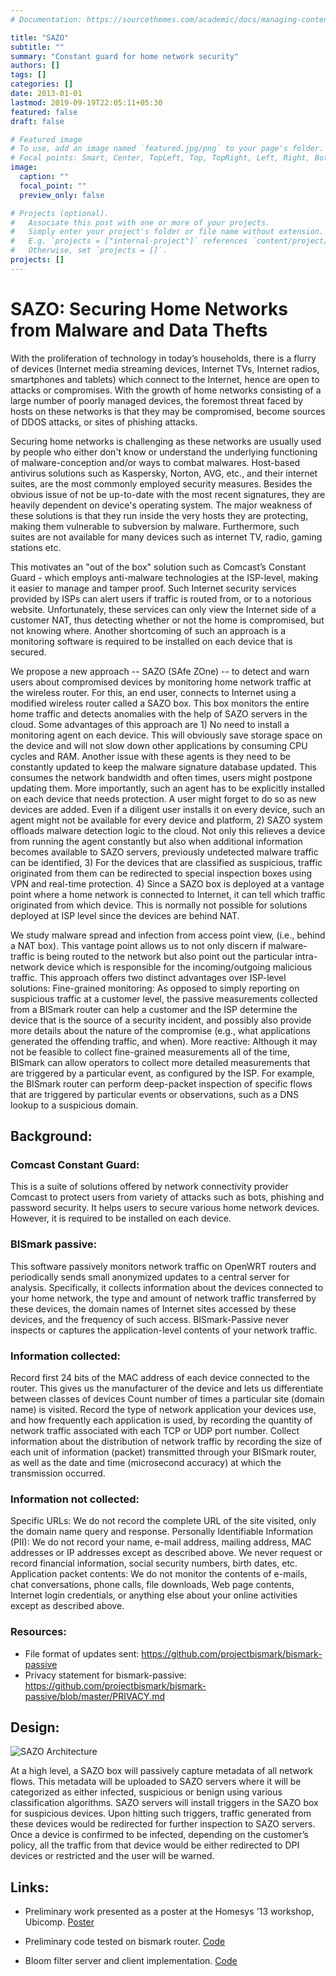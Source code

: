 ```yaml
---
# Documentation: https://sourcethemes.com/academic/docs/managing-content/

title: "SAZO"
subtitle: ""
summary: "Constant guard for home network security"
authors: []
tags: []
categories: []
date: 2013-01-01
lastmod: 2019-09-19T22:05:11+05:30
featured: false
draft: false

# Featured image
# To use, add an image named `featured.jpg/png` to your page's folder.
# Focal points: Smart, Center, TopLeft, Top, TopRight, Left, Right, BottomLeft, Bottom, BottomRight.
image:
  caption: ""
  focal_point: ""
  preview_only: false

# Projects (optional).
#   Associate this post with one or more of your projects.
#   Simply enter your project's folder or file name without extension.
#   E.g. `projects = ["internal-project"]` references `content/project/deep-learning/index.md`.
#   Otherwise, set `projects = []`.
projects: []
---
```


# SAZO: Securing Home Networks from Malware and Data Thefts

With the proliferation of technology in today’s households, there is a flurry of devices (Internet media streaming devices, Internet TVs, Internet radios, smartphones and tablets) which connect to the Internet, hence are open to attacks or compromises. With the growth of home networks consisting of a large number of poorly managed devices, the foremost threat faced by hosts on these networks is that they may be compromised, become sources of DDOS attacks, or sites of phishing attacks. 

Securing home networks is challenging as these networks are usually used by people who either don't know or understand the underlying functioning of malware-conception and/or ways to combat malwares. Host-based antivirus solutions such as Kaspersky, Norton, AVG, etc., and their internet suites, are the most commonly employed security measures. Besides the obvious issue of not be up-to-date with the most recent signatures, they are heavily dependent on device's operating system. The major weakness of these solutions is that they run inside the very hosts they are protecting, making them vulnerable to subversion by malware. Furthermore, such suites are not available for many devices such as internet TV, radio, gaming stations etc.

This motivates an "out of the box" solution such as Comcast’s Constant Guard - which employs anti-malware technologies at the ISP-level, making it easier to manage and tamper proof. Such Internet security services provided by ISPs can alert users if traffic is routed from, or to a notorious website. Unfortunately, these services can only view the Internet side of a customer NAT, thus detecting whether or not the home is compromised, but not knowing where. Another shortcoming of such an approach is a monitoring software is required to be installed on each device that is secured.

We propose a new approach -- SAZO (SAfe ZOne) -- to detect and warn users about compromised devices by monitoring home network traffic at the wireless router. For this, an end user, connects to Internet using a modified wireless router called a SAZO box. This box monitors the entire home traffic and detects anomalies with the help of SAZO servers in the cloud. Some advantages of this approach are 1) No need to install a monitoring agent on each device. This will obviously save storage space on the device and will not slow down other applications by consuming CPU cycles and RAM. Another issue with these agents is they need to be constantly updated to keep the malware signature database updated. This consumes the network bandwidth and often times, users might postpone updating them. More importantly, such an agent has to be explicitly installed on each device that needs protection. A user might forget to do so as new devices are added. Even if a diligent user installs it on every device, such an agent might not be available for every device and platform, 2) SAZO system offloads malware detection logic to the cloud. Not only this relieves a device from running the agent constantly but also when additional information becomes available to SAZO servers, previously undetected malware traffic can be identified, 3) For the devices that are classified as suspicious, traffic originated from them can be redirected to special inspection boxes using VPN and real-time protection. 4) Since a SAZO box is deployed at a vantage point where a home network is connected to Internet, it can tell which traffic originated from which device. This is normally not possible for solutions deployed at ISP level since the devices are behind NAT.

We study malware spread and infection from access point view, (i.e., behind a NAT box). This vantage point allows us to not only discern if malware-traffic is being routed to the network but also point out the particular intra-network device which is responsible for the incoming/outgoing malicious traffic. This approach offers two distinct advantages over ISP-level solutions:
Fine-grained monitoring: As opposed to simply reporting on suspicious traffic at a customer level, the passive measurements collected from a BISmark router can help a customer and the ISP determine the device that is the source of a security incident, and possibly also provide more details about the nature of the compromise (e.g., what applications generated the offending traffic, and when).
More reactive: Although it may not be feasible to collect fine-grained measurements all of the time, BISmark can allow operators to collect more detailed measurements that are triggered by a particular event, as configured by the ISP.  For example, the BISmark router can perform deep-packet inspection of specific flows that are triggered by particular events or observations, such as a DNS lookup to a suspicious domain.

## Background: 

### Comcast Constant Guard:
This is a suite of solutions offered by network connectivity provider Comcast to protect users from variety of attacks such as bots, phishing and password security. It helps users to secure various home network devices. However, it is required to be installed on  each device.

### BISmark passive:
This software passively monitors network traffic on OpenWRT routers and periodically sends small anonymized updates to a central server for analysis. Specifically, it collects information about the devices connected to your home network, the type and amount of network traffic transferred by these devices, the domain names of Internet sites accessed by these devices, and the frequency of such access. BISmark-Passive never inspects or captures the application-level contents of your network traffic.

### Information collected:
Record first 24 bits of the MAC address of each device connected to the router. This gives us the manufacturer of the device and lets us differentiate between classes of devices
Count number of times a particular site (domain name) is visited.
Record the type of network application your devices use, and how frequently each application is used, by recording the quantity of network traffic associated with each TCP or UDP port number. 
Collect information about the distribution of network traffic by recording the size of each unit of information (packet) transmitted through your BISmark router, as well as the date and time (microsecond accuracy) at which the transmission occurred. 

### Information not collected:
Specific URLs: We do not record the complete URL of the site visited, only the domain name query and response.
Personally Identifiable Information (PII): We do not record your name, e-mail address, mailing address, MAC addresses or IP addresses except as described above. We never request or record financial information, social security numbers, birth dates, etc.
Application packet contents: We do not monitor the contents of e-mails, chat conversations, phone calls, file downloads, Web page contents, Internet login credentials, or anything else about your online activities except as described above.

### Resources:
- File format of updates sent: https://github.com/projectbismark/bismark-passive
- Privacy statement for bismark-passive: https://github.com/projectbismark/bismark-passive/blob/master/PRIVACY.md


## Design:

![SAZO Architecture](/img/sazo_architecture.jpg)

At a high level, a SAZO box will passively capture metadata of all network flows. This metadata will be uploaded to SAZO servers where it will be categorized as either infected, suspicious or benign using various classification algorithms. SAZO servers will install triggers in the SAZO box for suspicious devices. Upon hitting such triggers, traffic generated from these devices would be redirected for further inspection to SAZO servers. Once a device is confirmed to be infected, depending on the customer’s policy, all the traffic from that device would be either redirected to DPI devices or restricted and the user will be warned.

## Links:

- Preliminary work presented as a poster at the Homesys '13 workshop, Ubicomp. [Poster](../../publication/panoptes2013.pdf)

- Preliminary code tested on bismark router. [Code](https://github.com/shahifaqeer/bismark-packages/blob/sazo/luci/luci-app-sazo/files/usr/lib/lua/luci/model/cbi/sazo/general.lua)

- Bloom filter server and client implementation. [Code](https://github.com/shahifaqeer/bloom_filter)